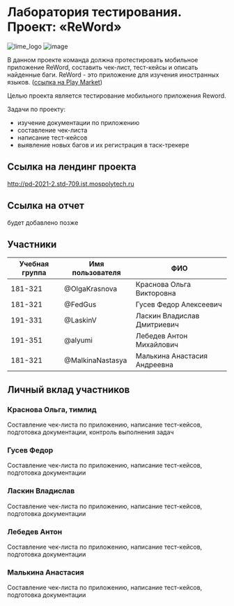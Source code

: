 # Лаборатория тестирования. Проект: «ReWord»
![lime_logo](https://user-images.githubusercontent.com/43685544/115969565-2f03bd00-a546-11eb-9786-297eee5a3013.png)
![image](https://user-images.githubusercontent.com/43685544/115969572-388d2500-a546-11eb-9b6b-93523753cb44.png)

В данном проекте команда должна протестировать мобильное приложение ReWord, составить чек-лист, тест-кейсы и описать найденные баги. 
ReWord - это приложение для изучения иностранных языков. ([ссылка на Play Market](https://play.google.com/store/apps/details?id=ru.poas.englishwords&hl=ru&gl=US))

Целью проекта является тестирование мобильного приложения Reword.

Задачи по проекту:
- изучение документации по приложению
- составление чек-листа
- написание тест-кейсов
- выявление новых багов и их регистрация в таск-трекере

## Ссылка на лендинг проекта

http://pd-2021-2.std-709.ist.mospolytech.ru

## Ссылка на отчет 

будет добавлено позже 

## Участники

| Учебная группа | Имя пользователя    | ФИО                           |
|----------------|---------------------|-------------------------------|
| 181-321        | @OlgaKrasnova       | Краснова Ольга Викторовна     |
| 181-321        | @FedGus             | Гусев Федор Алексеевич        |
| 191-331        | @LaskinV            | Ласкин Владислав Дмитриевич   |
| 191-351        | @alyumi             | Лебедев Антон Михайлович      |
| 181-321        | @MalkinaNastasya    | Малькина Анастасия Андреевна  |

## Личный вклад участников

### Краснова Ольга, тимлид

Составление чек-листа по приложению, написание тест-кейсов, подготовка документации, контроль выполнения задач

### Гусев Федор 

Составление чек-листа по приложению, написание тест-кейсов, подготовка документации

### Ласкин Владислав 

Составление чек-листа по приложению, написание тест-кейсов, подготовка документации

### Лебедев Антон

Составление чек-листа по приложению, написание тест-кейсов, подготовка документации

### Малькина Анастасия

Составление чек-листа по приложению, написание тест-кейсов, подготовка документации
